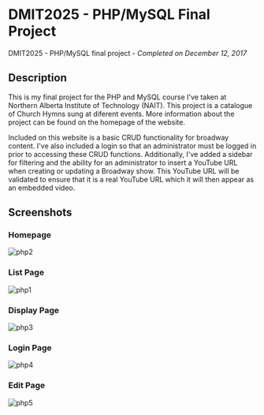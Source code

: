 # DMIT2025 - PHP/MySQL Final Project
DMIT2025 - PHP/MySQL final project - *Completed on December 12, 2017*

## Description
This is my final project for the PHP and MySQL course I've taken at Northern Alberta Institute of Technology (NAIT). This project is a catalogue of Church Hymns sung at diferent events.
More information about the project can be found on the homepage of the website.

Included on this website is a basic CRUD functionality for broadway content. I've also included a login so that an
administrator must be logged in prior to accessing these CRUD functions. Additionally, I've added a sidebar for filtering
and the ability for an administrator to insert a YouTube URL when creating or updating a Broadway show. This YouTube URL will
be validated to ensure that it is a real YouTube URL which it will then appear as an embedded video.

## Screenshots
### Homepage
![php2](https://user-images.githubusercontent.com/31664207/42983491-481d33c0-8ba4-11e8-9c99-8683daa975f5.png)
### List Page
![php1](https://user-images.githubusercontent.com/31664207/42983414-cc6322a8-8ba3-11e8-9cdf-9917ce5b2ae7.png)
### Display Page
![php3](https://user-images.githubusercontent.com/31664207/42983913-b61517ce-8ba6-11e8-9abb-c217eef02bba.png)
### Login Page
![php4](https://user-images.githubusercontent.com/31664207/42983958-0330c4a4-8ba7-11e8-8920-5f24b880617e.png)
### Edit Page
![php5](https://user-images.githubusercontent.com/31664207/42984017-7de9973e-8ba7-11e8-97d8-c8d01c0ed609.png)


